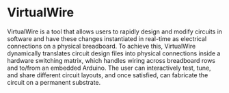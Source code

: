 # VirtualWire

VirtualWire is a tool that allows users to rapidly design and modify circuits in software and have these changes instantiated in real-time as electrical connections on a physical breadboard. To achieve this, VirtualWire dynamically translates circuit design files into physical connections inside a hardware switching matrix, which handles wiring across breadboard rows and to/from an embedded Arduino. The user can interactively test, tune, and share different circuit layouts, and once satisfied, can fabricate the circuit on a permanent substrate.
